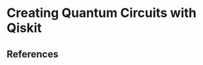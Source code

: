 <h1 class="centered">Creating Quantum Circuits with Qiskit</h1>

<!-- TODO: Everything -->



## References